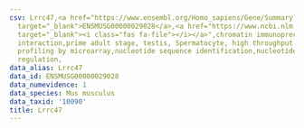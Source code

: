 ```yaml
---
csv: Lrrc47,<a href="https://www.ensembl.org/Homo_sapiens/Gene/Summary?db=core;g=ENSMUSG00000029028"
  target="_blank">ENSMUSG00000029028</a>,<a href="https://www.ncbi.nlm.nih.gov/pubmed/23834426"
  target="_blank"><i class="fas fa-file"></i></a>",chromatin immunoprecipitation assay,direct
  interaction,prime adult stage, testis, Spermatocyte, high throughput transcription
  profiling by microarray,nucleotide sequence identification,nucleotide sequence identification,transcriptional
  regulation,
data_alias: Lrrc47
data_id: ENSMUSG00000029028
data_numevidence: 1
data_species: Mus musculus
data_taxid: '10090'
title: Lrrc47
---
```

